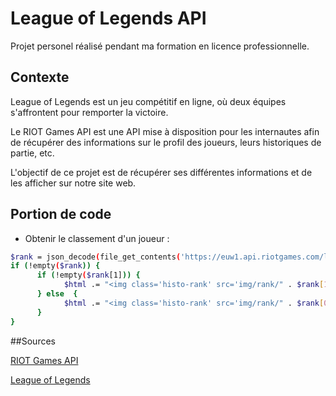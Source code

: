 # League of Legends API

Projet personel réalisé pendant ma formation en licence professionnelle.


## Contexte

League of Legends est un jeu compétitif en ligne, où deux équipes s'affrontent pour remporter la victoire.

Le RIOT Games API est une API mise à disposition pour les internautes afin de récupérer des informations sur le profil des joueurs, leurs historiques de partie, etc.

L'objectif de ce projet est de récupérer ses différentes informations et de les afficher sur notre site web.

## Portion de code

- Obtenir le classement d'un joueur : 

```sh
$rank = json_decode(file_get_contents('https://euw1.api.riotgames.com/lol/league/v4/entries/by-summoner/'.$idjoueur.'?api_key='.$api_key));
if (!empty($rank)) {
      if (!empty($rank[1])) {
            $html .= "<img class='histo-rank' src='img/rank/" . $rank[1]->tier . ".png' >";
      } else  {
            $html .= "<img class='histo-rank' src='img/rank/" . $rank[0]->tier . ".png' >";
      }
}
```

##Sources

[RIOT Games API](https://developer.riotgames.com/)

[League of Legends](https://play.euw.leagueoflegends.com/fr_FR)

